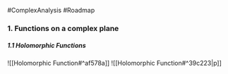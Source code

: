 #ComplexAnalysis #Roadmap 

### 1. Functions on a complex plane
##### 1.1 Holomorphic Functions

![[Holomorphic Function#^af578a]]
![[Holomorphic Function#^39c223|p]]